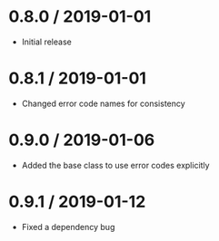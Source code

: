 0.8.0 / 2019-01-01
==================

  * Initial release

0.8.1 / 2019-01-01
==================

  * Changed error code names for consistency


0.9.0 / 2019-01-06
==================

  * Added the base class to use error codes explicitly

0.9.1 / 2019-01-12
==================

  * Fixed a dependency bug
